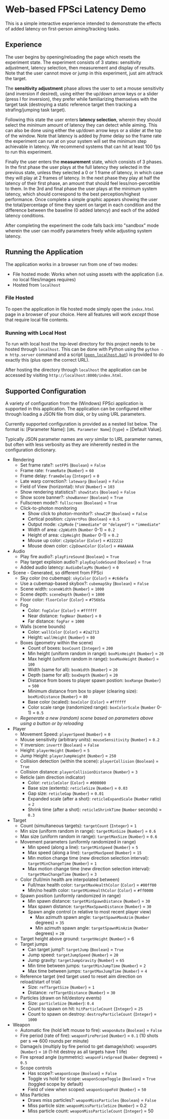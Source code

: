 # Web-based FPSci Latency Demo
This is a simple interactive experience intended to demonstrate the effects of added latency on first-person aiming/tracking tasks.

## Experience
The user begins by opening/reloading the page which resets the experiment state. The experiment consists of 3 states: sensitivity adjustment, latency selection, then measurement and display of results. Note that the user cannot move or jump in this experiment, just aim at/track the target.

The **sensitivity adjustment** phase allows the user to set a mouse sensitivity (and inversion if desired), using either the up/down arrow keys or a slider (press I for inversion), they prefer while familiarizing themselves with the target task (destroying a static reference target then tracking a strafing/jumping task target). 

Following this state the user enters **latency selection**, wherein they should select the *minimum* amount of latency they can detect while aiming. This can also be done using either the up/down arrow keys or a slider at the top of the window. Note that latency is added by *frame* delay so the frame rate the experiment can run at on your system will set the minimum step achievable in latency. We recommend systems that can hit at least 100 fps to run this experiment.

Finally the user enters the **measurement** state, which consists of 3 phases. In the first phase the user plays at the full latency they selected in the previous state, unless they selected a 0 or 1 frame of latency, in which case they will play at 2 frames of latency. In the next phase they play at half the latency of their first phase, an amount that should feel less/non-percetible to them. In the 3rd and final phase the user plays at the minimum system latency, which should correspond to the best perception/highest performance. Once complete a simple graphic appears showing the user the total/percentage of time they spent on target in each condition and the difference between the baseline (0 added latency) and each of the added latency conditions.

After completing the experiment the code falls back into "sandbox" mode wherein the user can modify parameters freely while adjusting system latency.

## Running the Application
The application works in a browser run from one of two modes:

* File hosted mode: Works when not using assets with the application (i.e. no local files/images requires)
* Hosted from `localhost` 

### File Hosted
To open the application in file hosted mode simply open the `index.html` page in a browser of your choice. Here all features will work *except* those that require local file contents.

### Running with Local Host
To run with local host the top-level directory for this project needs to be hosted through `localhost`. This can be done with Python using the `python -m http.server` command and a script ([`open_localhost.bat`](open_localhost.bat)) is provided to do exactly this (plus open the correct URL).

After hosting the directory through `localhost` the application can be accessed by visiting `http://localhost:8000/index.html`.

## Supported Configuration
A variety of configuration from the (Windows) FPSci application is supported in this application. The application can be configured either through loading a JSON file from disk, or by using URL parameters.

Currently supported configuration is provided as a nested list below. The format is: [Parameter Name]: [`URL Parameter Name`] (`type`) = [Default Value].

Typically JSON parameter names are _very_ similar to URL parameter names, but often with less verbosity as they are inherently nested in the configuration dictionary.

* Rendering
    * Set frame rate?: `setFPS` (`Boolean`) = `False`
    * Frame rate: `frameRate` (`Number`) = `60`
    * Frame delay: `frameDelay` (`Integer`) = `0`
    * Late warp correction?: `latewarp` (`Boolean`) = `False`
    * Field of View (horizontal): `hFoV` (`Number`) = `103`
    * Show rendering statistics?: `showStats` (`Boolean`) = `False`
    * Show score banner?: `showBanner` (`Boolean`) = `True`
    * Fullscreen mode?: `fullscreen` (`Boolean`) = `True`
    * Click-to-photon monitoring
        * Show click to photon-monitor?: `showC2P` (`Boolean`) = `False`
        * Certical position: `c2pVertPos` (`Boolean`) = `0.5`
        * Output mode: `c2pMode` (`"immediate"` or `"delayed"`) = `"immediate"`
        * Width of area: `c2pWidth` (`Number` 0-1) = `0.2`
        * Height of area: `c2pHeight` (`Number` 0-1) = `0.2`
        * Mouse up color: `c2pUpColor` (`Color`) = `#222222`
        * Mouse down color: `c2pDownColor` (`Color`) = `#AAAAAA`
* Audio
    * Play fire audio?: `playFireSound` (`Boolean`) = `True`
    * Play target explision audio?: `playExplodeSound` (`Boolean`) = `True`
    * Added audio latency: `AudioDelayMs` (`Number`) = `0`
* Scene - Generated, so different from FPSci
    * Sky color (no cubemap): `skyColor` (`Color`) = `#c6defa`
    * Use a cubemap-based skybox?: `cubemapSky` (`Boolean`) = `False`
    * Scene width: `sceneWidth` (`Number`) = `1000`
    * Scene depth: `sceneDepth` (`Number`) = `1000`
    * Floor color: `floorColor` (`Color`) = `#756b5a`
    * Fog 
        * Color: `fogColor` (`Color`) = `#ffffff`
        * Near distance: `fogNear` (`Number`) = `0`
        * Far distance: `fogFar` = `1000`
    * Walls (scene bounds)
        * Color: `wallColor` (`Color`) = `#2a2713`
        * Height: `wallHeight` (`Number`) = `80`
    * Boxes (geometry within the scene)
        * Count of boxes: `boxCount` (`Integer`) = `200`
        * Min height (uniform random in range): `boxMinHeight` (`Number`) = `20`
        * Max height (uniform random in range): `boxMaxHeight` (`Number`) = `100`
        * Width (same for all): `boxWidth` (`Number`) = `20`
        * Depth (same for all): `boxDepth` (`Number`) = `20`
        * Distance from boxes to player spawn postion: `boxRange` (`Number`) = `500`
        * Minimum distance from box to player (clearing size): `boxMinDistance` (`Number`) = `80`
        * Base color (scaled): `boxColor` (`Color`) = `#ffffff`
        * Color scale range (randomized range): `boxColorScale` (`Number` 0-1) = `0.5`
    * _Regenerate a new (random) scene based on parameters above using a button or by reloading_
* Player
    * Movement Speed: `playerSpeed` (`Number`) = `0`
    * Mouse sensitivity (arbitrary units): `mouseSensitivity` (`Number`) = `0.2`
    * Y inversion: `invertY` (`Boolean`) = `False`
    * Height: `playerHeight` (`Number`) = `5`
    * Jump Height: `playerJumpHeight` (`Number`) = `250`
    * Collision detection (within the scene): `playerCollision` (`Boolean`) = `True`
    * Collision distance: `playerCollisionDistance` (`Number`) = `3`
    * Reticle (aim direction indicator)
        * Color: `reticleColor` (`Color`) = `#000000`
        * Base size (extents): `reticleSize` (`Number`) = `0.03`
        * Gap size: `reticleGap` (`Number`) = `0.01`
        * Expanded scale (after a shot): `reticleExpandScale` (`Number` ratio) = `2`
        * Shrink time (after a shot): `reticleShrinkTime` (`Number` seconds) = `0.3`
* Target
    * Count (simultaneous targets): `targetCount` (`Integer`) = `1`
    * Min size (uniform random in range): `targetMinSize` (`Number`) = `0.6`
    * Max size (uniform random in range): `targetMaxSize` (`Number`) = `0.6`
    * Movement parameters (uniformly randomized in range)
        * Min speed (along a line): `targetMinSpeed` (`Number`) = `5`
        * Max speed (along a line): `targetMaxSpeed` (`Number`) = `15`
        * Min motion change time (new direction selection interval): `targetMinChangeTime` (`Number`) = `1`
        * Max motion change time (new direction selection interval): `targetMaxChangeTime` (`Number`) = `3`
    * Color (full/min health are interpolated between)
        * Full/max health color: `targetMaxHealthColor` (`Color`) = `#00ff00`
        * Min/no health color: `targetMinHealthColor` (`Color`) = `#ff0000`
    * Spawn position (uniformly randomized in range)
        * Min spawn distance: `targetMinSpawnDistance` (`Number`) = `30`
        * Max spawn distance: `targetMaxSpawnDistance` (`Number`) = `30`
        * Spawn angle control  (± relative to most recent player view)
            * Max azimuth spawn angle: `targetSpawnMaxAzim` (`Number` degrees) = `35`
            * Min azimuth spawn angle: `targetSpawnMinAzim` (`Number` degrees) = `20`
            <!-- * Max elevation spawn angle: `targetSpawnMaxElev` (`Number` degrees) = `10`
            * Min elevation spawn angle: `targetSpawnMinElev` (`Number` degrees) = `3` -->
    * Target height above ground: `targetHeight` (`Number`) = 6
    * Target jumps
        * Can target jump?: `targetJump` (`Boolean`) = `True`
        * Jump speed: `targetJumpSpeed` (`Number`) = `20`
        * Jump gravity: `targetJumpGravity` (`Number`) = `65`
        * Min time between jumps: `targetMinJumpTime` (`Number`) = `2`
        * Max time between jumps: `targetMaxJumpTime` (`Number`) = `4`
    * Reference target (red target used to reset aim direction on reload/start of trial)
        * Size: `refTargetSize` (`Number`) = `1`
        * Distance: `refTargetDistance` (`Number`) = `30`
    * Particles (drawn on hit/destory events)
        * Size: `particleSize` (`Number`): `0.4`
        * Count to spawn on hit: `hitParticleCount` (`Integer`) = `25`
        * Count to spawn on destroy: `destroyParticleCount` (`Integer`) = `1000`
* Weapon
    * Automatic fire (hold left mouse to fire): `weaponAuto` (`Boolean`) = `False`
    * Fire period (rate of fire): `weaponFirePeriod` (`Number`) = `0.1` (10 shots per s ==> 600 rounds per minute)
    * Damage/s (multiply by fire period to get damage/shot): `weaponDPS` (`Number`) = `10` (1-hit destroy as all targets have 1 life)
    * Fire spread angle (symmetric): `weaponFireSpread` (`Number` degrees) = `0.5`
    * Scope controls
        * Has scope?: `weaponScope` (`Boolean`) = `False`
        * Toggle vs hold for scope: `weaponScopeToggle` (`Boolean`) = `True` (toggled scope by default)
        * Field of view when scoped: `weaponScopeFoV` (`Number`) = `50`
    * Miss Particles
        * Draws miss particles?: `weaponMissParticles` (`Boolean`) = `False`
        * Miss particle size: `weaponMissParticleSize` (`Number`) = 0.2
        * Miss particle count: `weaponMissParticleCount` (`Integer`) = 50